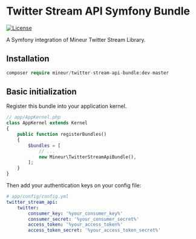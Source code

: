# Twitter Stream API Symfony Bundle
[![License](https://img.shields.io/badge/license-MIT-brightgreen.svg)]()

A Symfony integration of Mineur Twitter Stream Library.

## Installation
```php
composer require mineur/twitter-stream-api-bundle:dev-master
```

## Basic initialization
Register this bundle into your application kernel.

```php
// app/AppKernel.php
class AppKernel extends Kernel
{
    public function registerBundles()
    {
        $bundles = [
            // ...
            new Mineur\TwitterStreamApiBundle(),
        ];
    }
}
```

Then add your authentication keys on your config file:
```yaml
# app/config/config.yml
twitter_stream_api:
    twitter:
        consumer_key: '%your_consumer_key%'
        consumer_secret: '%your_consumer_secret%'
        access_token: '%your_access_token%'
        access_token_secret: '%your_access_token_secret%'
```